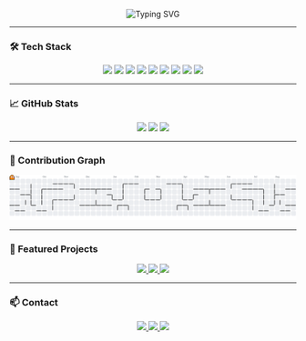 <p align="center">
  <img src="https://readme-typing-svg.demolab.com?font=Fira+Code&weight=500&size=22&pause=1000&color=38BDF8&center=true&vCenter=true&width=435&lines=Alan+Regis;Backend+Developer;Node.js+%2F+NestJS+%2F+TypeScript;Java+%2F+SQL+%2F+Docker" alt="Typing SVG" />
</p>

---

### 🛠️ Tech Stack

<div align="center">
  <img src="https://cdn.jsdelivr.net/gh/devicons/devicon/icons/javascript/javascript-original.svg" width="35" />
  <img src="https://cdn.jsdelivr.net/gh/devicons/devicon/icons/typescript/typescript-original.svg" width="35" />
  <img src="https://nestjs.com/img/logo-small.svg" width="35" />
  <img src="https://cdn.jsdelivr.net/gh/devicons/devicon/icons/nodejs/nodejs-original.svg" width="35" />
  <img src="https://cdn.jsdelivr.net/gh/devicons/devicon/icons/java/java-original.svg" width="35" />
  <img src="https://cdn.jsdelivr.net/gh/devicons/devicon/icons/mysql/mysql-original.svg" width="35" />
  <img src="https://cdn.jsdelivr.net/gh/devicons/devicon/icons/postgresql/postgresql-original.svg" width="35" />
  <img src="https://cdn.jsdelivr.net/gh/devicons/devicon/icons/docker/docker-original.svg" width="35" />
  <img src="https://cdn.jsdelivr.net/gh/devicons/devicon/icons/git/git-original.svg" width="35" />
</div>

---

### 📈 GitHub Stats

<p align="center">
  <img height="160em" src="https://github-readme-stats.vercel.app/api?username=Alanlan21&show_icons=true&theme=dracula&include_all_commits=true&count_private=true" />
  <img height="160em" src="https://github-readme-streak-stats.herokuapp.com/?user=Alanlan21&theme=dracula" />
  <img src="https://github-profile-trophy.vercel.app/?username=Alanlan21&theme=dracula&margin-w=8&margin-h=8" height="150" />
</p>

---

### 👾 Contribution Graph

<p align="center">
  <picture>
    <source media="(prefers-color-scheme: dark)" srcset="https://raw.githubusercontent.com/Alanlan21/Alanlan21/output/pacman-contribution-graph-dark.svg">
    <source media="(prefers-color-scheme: light)" srcset="https://raw.githubusercontent.com/Alanlan21/Alanlan21/output/pacman-contribution-graph.svg">
    <img alt="Pacman Contribution Graph" src="https://raw.githubusercontent.com/Alanlan21/Alanlan21/output/pacman-contribution-graph.svg">
  </picture>
</p>

---

### 📌 Featured Projects


<p align="center">
  <a href="https://github.com/Alanlan21/calote-bot">
    <img src="https://github-readme-stats.vercel.app/api/pin/?username=Alanlan21&repo=calote-bot&theme=dracula" />
  </a>
  <a href="https://github.com/Alanlan21/Unimenu">
    <img src="https://github-readme-stats.vercel.app/api/pin/?username=Alanlan21&repo=Unimenu&theme=dracula" />
  </a>
  <a href="https://github.com/Alanlan21/Fala-Pai">
    <img src="https://github-readme-stats.vercel.app/api/pin/?username=Alanlan21&repo=Fala-Pai&theme=dracula" />
  </a>
</p>


---

### 📫 Contact

<p align="center">
  <a href="https://github.com/Alanlan21">
    <img src="https://img.shields.io/static/v1?message=GitHub&logo=github&label=&color=181717&logoColor=white&style=for-the-badge" height="25" />
  </a>
  <a href="https://www.linkedin.com/in/alanregis21/">
    <img src="https://img.shields.io/static/v1?message=LinkedIn&logo=linkedin&label=&color=0077B5&logoColor=white&style=for-the-badge" height="25" />
  </a>
  <a href="mailto:alanregisps@gmail.com">
    <img src="https://img.shields.io/static/v1?message=Email&logo=gmail&label=&color=EA4335&logoColor=white&style=for-the-badge" height="25" />
  </a>
</p>
